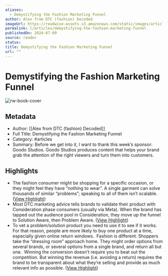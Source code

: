 ```yaml
---
aliases:
  - Demystifying the Fashion Marketing Funnel
author: Alex from DTC (fashion) Decoded
imageUrl: https://readwise-assets.s3.amazonaws.com/static/images/article1.be68295a7e40.png
permalink: l/articles/demystifying-the-fashion-marketing-funnel
publishedOn: 2024-07-09
source: reader
status: 
title: Demystifying the Fashion Marketing Funnel
url: ""
---
```

# Demystifying the Fashion Marketing Funnel

![rw-book-cover](https://readwise-assets.s3.amazonaws.com/static/images/article1.be68295a7e40.png)

## Metadata

- Author: [[Alex from DTC (fashion) Decoded]]
- Full Title: Demystifying the Fashion Marketing Funnel
- Category: #articles
- Summary: Before we get into it, I want to thank this week’s sponsor: Goodo Studios. Goodo Studios produces content that helps your brand grab the attention of the right viewers and turn them into customers.

## Highlights

- The fashion consumer might be shopping for a specific occasion, or they might feel they have “nothing to wear”. A single garment can solve thousands of similar “problems”; speaking to all of them isn’t scalable. ([View Highlight](https://read.readwise.io/read/01j2dyy9qh3rhn64stxawwd4jh))
- Most DTC marketing advice tells brands to validate their product with Consideration phase consumers (usually via Meta). When the brand has tapped out the audience pool in Consideration, they move up the funnel to Solution Aware, then Problem Aware. ([View Highlight](https://read.readwise.io/read/01j2dyyvf0zqj9kp5rj76fg9nz))
- To vet a problem/solution product you need to use it to see if it works. For that reason, people are more likely to buy one product at a time, especially given online return windows.
  ​
  Fashion is different. Shoppers take the “dressing room” approach home. They might order options from several brands, or several options from a single brand, and return all but one.
  ​
  Winning the conversion doesn’t require you to beat out the competition. But winning the revenue (i.e. avoiding a return) requires the brand to be transparent about what they’re selling and provide as much relevant info as possible. ([View Highlight](https://read.readwise.io/read/01j2dz2bj20qnm1ksea6kc3jge))
